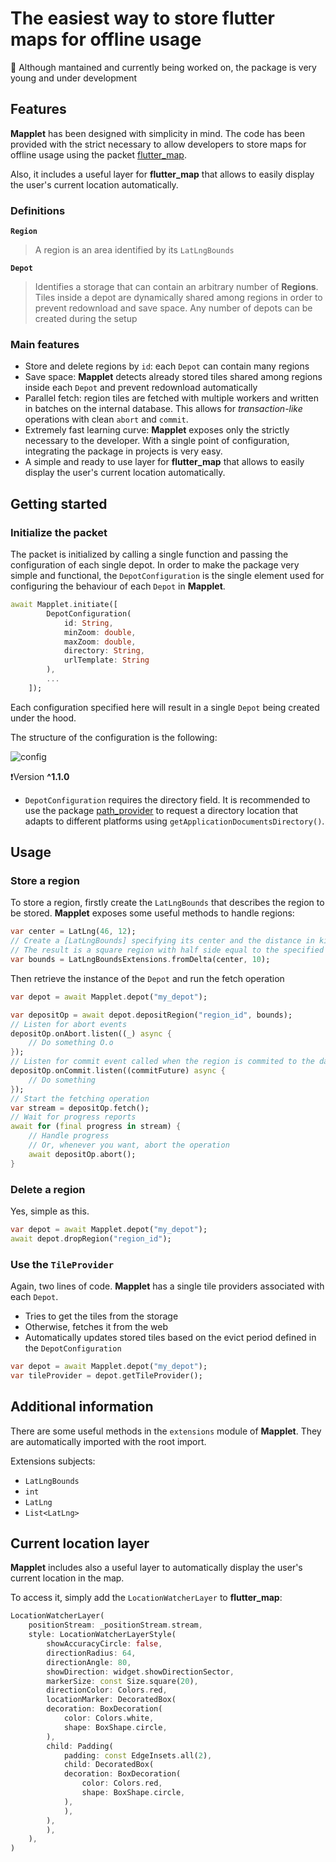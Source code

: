 # The easiest way to store flutter maps for offline usage

🧪 Although mantained and currently being worked on, the package is very young and under development

## Features

**Mapplet** has been designed with simplicity in mind.
The code has been provided with the strict necessary to allow developers to store maps for offline usage using the packet [flutter_map](https://pub.dev/packages/flutter_map).

Also, it includes a useful layer for **flutter_map** that allows to easily display the user's current location automatically.

### Definitions

**`Region`**

> A region is an area identified by its `LatLngBounds`

**`Depot`**

> Identifies a storage that can contain an arbitrary number of **Regions**. Tiles inside a depot are dynamically shared among regions in order to prevent redownload and save space. Any number of depots can be created during the setup

### Main features

-   Store and delete regions by `id`: each `Depot` can contain many regions
-   Save space: **Mapplet** detects already stored tiles shared among regions inside each `Depot` and prevent redownload automatically
-   Parallel fetch: region tiles are fetched with multiple workers and written in batches on the internal database. This allows for _transaction-like_ operations with clean `abort` and `commit`.
-   Extremely fast learning curve: **Mapplet** exposes only the strictly necessary to the developer. With a single point of configuration, integrating the package in projects is very easy.
-   A simple and ready to use layer for **flutter_map** that allows to easily display the user's current location automatically.

## Getting started

### Initialize the packet

The packet is initialized by calling a single function and passing the configuration of each single depot. In order to make the package very simple and functional, the `DepotConfiguration` is the single element used for configuring the behaviour of each `Depot` in **Mapplet**.

```dart
await Mapplet.initiate([
        DepotConfiguration(
            id: String,
            minZoom: double,
            maxZoom: double,
            directory: String,
            urlTemplate: String
        ),
        ...
    ]);
```

Each configuration specified here will result in a single `Depot` being created under the hood.

The structure of the configuration is the following:

![config](https://codemeup.dev/api/tratteo/wildspace-dev@mapplet/render_lines?path=lib/src/depot/depot_config.dart&fragment=1-18&padding=24&border-radius=8&font-family=Inconsolata&theme=github-dark-default&bg=%23151b23&format=raw)

❗Version **^1.1.0**

-   `DepotConfiguration` requires the directory field. It is recommended to use the package [path_provider](https://pub.dev/packages/path_provider) to request a directory location that adapts to different platforms using `getApplicationDocumentsDirectory()`.

## Usage

### Store a region

To store a region, firstly create the `LatLngBounds` that describes the region to be stored. **Mapplet** exposes some useful methods to handle regions:

```dart
var center = LatLng(46, 12);
// Create a [LatLngBounds] specifying its center and the distance in kilometers from center.
// The result is a square region with half side equal to the specified distance
var bounds = LatLngBoundsExtensions.fromDelta(center, 10);
```

Then retrieve the instance of the `Depot` and run the fetch operation

```dart
var depot = await Mapplet.depot("my_depot");

var depositOp = await depot.depositRegion("region_id", bounds);
// Listen for abort events
depositOp.onAbort.listen((_) async {
    // Do something O.o
});
// Listen for commit event called when the region is commited to the database
depositOp.onCommit.listen((commitFuture) async {
    // Do something
});
// Start the fetching operation
var stream = depositOp.fetch();
// Wait for progress reports
await for (final progress in stream) {
    // Handle progress
    // Or, whenever you want, abort the operation
    await depositOp.abort();
}
```

### Delete a region

Yes, simple as this.

```dart
var depot = await Mapplet.depot("my_depot");
await depot.dropRegion("region_id");
```

### Use the `TileProvider`

Again, two lines of code.
**Mapplet** has a single tile providers associated with each `Depot`.

-   Tries to get the tiles from the storage
-   Otherwise, fetches it from the web
-   Automatically updates stored tiles based on the evict period defined in the `DepotConfiguration`

```dart
var depot = await Mapplet.depot("my_depot");
var tileProvider = depot.getTileProvider();
```

## Additional information

There are some useful methods in the `extensions` module of **Mapplet**. They are automatically imported with the root import.

Extensions subjects:

-   `LatLngBounds`
-   `int`
-   `LatLng`
-   `List<LatLng>`

## Current location layer

**Mapplet** includes also a useful layer to automatically display the user's current location in the map.

To access it, simply add the `LocationWatcherLayer` to **flutter_map**:

```dart
LocationWatcherLayer(
    positionStream: _positionStream.stream,
    style: LocationWatcherLayerStyle(
        showAccuracyCircle: false,
        directionRadius: 64,
        directionAngle: 80,
        showDirection: widget.showDirectionSector,
        markerSize: const Size.square(20),
        directionColor: Colors.red,
        locationMarker: DecoratedBox(
        decoration: BoxDecoration(
            color: Colors.white,
            shape: BoxShape.circle,
        ),
        child: Padding(
            padding: const EdgeInsets.all(2),
            child: DecoratedBox(
            decoration: BoxDecoration(
                color: Colors.red,
                shape: BoxShape.circle,
            ),
            ),
        ),
        ),
    ),
)
```
